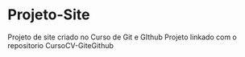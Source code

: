# Projeto-Site 
 Projeto de site criado no Curso de Git e GIthub 
Projeto linkado com o repositorio CursoCV-GiteGithub

